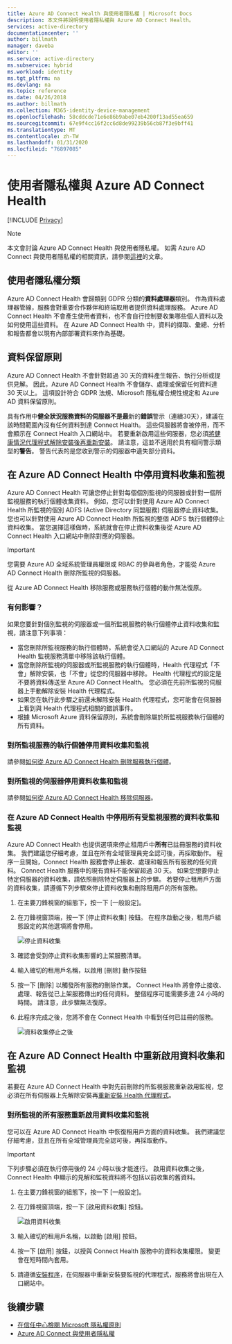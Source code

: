 ```yaml
---
title: Azure AD Connect Health 與使用者隱私權 | Microsoft Docs
description: 本文件將說明使用者隱私權與 Azure AD Connect Health。
services: active-directory
documentationcenter: ''
author: billmath
manager: daveba
editor: ''
ms.service: active-directory
ms.subservice: hybrid
ms.workload: identity
ms.tgt_pltfrm: na
ms.devlang: na
ms.topic: reference
ms.date: 04/26/2018
ms.author: billmath
ms.collection: M365-identity-device-management
ms.openlocfilehash: 58cddcde71e6e86b9abe07eb4200f13ad55ea659
ms.sourcegitcommit: 67e9f4cc16f2cc6d8de99239b56cb87f3e9bff41
ms.translationtype: MT
ms.contentlocale: zh-TW
ms.lasthandoff: 01/31/2020
ms.locfileid: "76897085"
---
```

# <a name="user-privacy-and-azure-ad-connect-health"></a>使用者隱私權與 Azure AD Connect Health 

[!INCLUDE [Privacy](../../../includes/gdpr-intro-sentence.md)]

>[!NOTE] 
>本文會討論 Azure AD Connect Health 與使用者隱私權。  如需 Azure AD Connect 與使用者隱私權的相關資訊，請參閱[這裡](reference-connect-user-privacy.md)的文章。

## <a name="user-privacy-classification"></a>使用者隱私權分類
Azure AD Connect Health 會歸類到 GDPR 分類的**資料處理器**類別。 作為資料處理器管線，服務會對重要合作夥伴和終端取用者提供資料處理服務。 Azure AD Connect Health 不會產生使用者資料，也不會自行控制要收集哪些個人資料以及如何使用這些資料。 在 Azure AD Connect Health 中，資料的擷取、彙總、分析和報告都會以現有內部部署資料來作為基礎。 

## <a name="data-retention-policy"></a>資料保留原則
Azure AD Connect Health 不會針對超過 30 天的資料產生報告、執行分析或提供見解。 因此，Azure AD Connect Health 不會儲存、處理或保留任何資料達 30 天以上。 這項設計符合 GDPR 法規、Microsoft 隱私權合規性規定和 Azure AD 資料保留原則。 

具有作用中**健全狀況服務資料的伺服器不是最**新的**錯誤**警示（連續30天），建議在該時間範圍內沒有任何資料到達 Connect Health。 這些伺服器將會被停用，而不會顯示在 Connect Health 入口網站中。 若要重新啟用這些伺服器，您必須[將健康情況代理程式解除安裝後再重新安裝](how-to-connect-health-agent-install.md)。 請注意，這並不適用於具有相同警示類型的**警告**。 警告代表的是您收到警示的伺服器中遺失部分資料。 
 
## <a name="disable-data-collection-and-monitoring-in-azure-ad-connect-health"></a>在 Azure AD Connect Health 中停用資料收集和監視
Azure AD Connect Health 可讓您停止針對每個個別監視的伺服器或針對一個所監視服務的執行個體收集資料。 例如，您可以針對使用 Azure AD Connect Health 所監視的個別 ADFS (Active Directory 同盟服務) 伺服器停止資料收集。 您也可以針對使用 Azure AD Connect Health 所監視的整個 ADFS 執行個體停止資料收集。 當您選擇這樣做時，系統就會在停止資料收集後從 Azure AD Connect Health 入口網站中刪除對應的伺服器。 

>[!IMPORTANT]
> 您需要 Azure AD 全域系統管理員權限或 RBAC 的參與者角色，才能從 Azure AD Connect Health 刪除所監視的伺服器。
>
> 從 Azure AD Connect Health 移除服務或服務執行個體的動作無法復原。 

### <a name="what-to-expect"></a>有何影響？
如果您要針對個別監視的伺服器或一個所監視服務的執行個體停止資料收集和監視，請注意下列事項：

- 當您刪除所監視服務的執行個體時，系統會從入口網站的 Azure AD Connect Health 監視服務清單中移除該執行個體。 
- 當您刪除所監視的伺服器或所監視服務的執行個體時，Health 代理程式「不會」解除安裝，也「不會」從您的伺服器中移除。 Health 代理程式的設定是不要將資料傳送至 Azure AD Connect Health。 您必須在先前所監視的伺服器上手動解除安裝 Health 代理程式。
- 如果您在執行此步驟之前還未解除安裝 Health 代理程式，您可能會在伺服器上看到與 Health 代理程式相關的錯誤事件。
- 根據 Microsoft Azure 資料保留原則，系統會刪除屬於所監視服務執行個體的所有資料。

### <a name="disable-data-collection-and-monitoring-for-an-instance-of-a-monitored-service"></a>對所監視服務的執行個體停用資料收集和監視
請參閱[如何從 Azure AD Connect Health 刪除服務執行個體](how-to-connect-health-operations.md#delete-a-service-instance-from-azure-ad-connect-health-service)。

### <a name="disable-data-collection-and-monitoring-for-a-monitored-server"></a>對所監視的伺服器停用資料收集和監視
請參閱[如何從 Azure AD Connect Health 移除伺服器](how-to-connect-health-operations.md#delete-a-server-from-the-azure-ad-connect-health-service)。

### <a name="disable-data-collection-and-monitoring-for-all-monitored-services-in-azure-ad-connect-health"></a>在 Azure AD Connect Health 中停用所有受監視服務的資料收集和監視
Azure AD Connect Health 也提供選項來停止租用戶中**所有**已註冊服務的資料收集。 我們建議您仔細考慮，並且在所有全域管理員完全認可後，再採取動作。 程序一旦開始，Connect Health 服務會停止接收、處理和報告所有服務的任何資料。 Connect Health 服務中的現有資料不能保留超過 30 天。
如果您想要停止特定伺服器的資料收集，請依照刪除特定伺服器上的步驟。 若要停止租用戶方面的資料收集，請遵循下列步驟來停止資料收集和刪除租用戶的所有服務。

1. 在主要刀鋒視窗的組態下，按一下 [一般設定]。 
2. 在刀鋒視窗頂端，按一下 [停止資料收集] 按鈕。 在程序啟動之後，租用戶組態設定的其他選項將會停用。  
 
   ![停止資料收集](./media/reference-connect-health-user-privacy/gdpr4.png)
  
3. 確認會受到停止資料收集影響的上架服務清單。 
4. 輸入確切的租用戶名稱，以啟用 [刪除] 動作按鈕
5. 按一下 [刪除] 以觸發所有服務的刪除作業。 Connect Health 將會停止接收、處理、報告從已上架服務傳出的任何資料。 整個程序可能需要多達 24 小時的時間。 請注意，此步驟無法復原。 
6. 此程序完成之後，您將不會在 Connect Health 中看到任何已註冊的服務。 

   ![資料收集停止之後](./media/reference-connect-health-user-privacy/gdpr5.png)

## <a name="re-enable-data-collection-and-monitoring-in-azure-ad-connect-health"></a>在 Azure AD Connect Health 中重新啟用資料收集和監視
若要在 Azure AD Connect Health 中對先前刪除的所監視服務重新啟用監視，您必須在所有伺服器上先解除安裝再[重新安裝 Health 代理程式](how-to-connect-health-agent-install.md)。

### <a name="re-enable-data-collection-and-monitoring-for-all-monitored-services"></a>對所監視的所有服務重新啟用資料收集和監視

您可以在 Azure AD Connect Health 中恢復租用戶方面的資料收集。 我們建議您仔細考慮，並且在所有全域管理員完全認可後，再採取動作。

>[!IMPORTANT]
> 下列步驟必須在執行停用後的 24 小時以後才能進行。
> 啟用資料收集之後，Connect Health 中顯示的見解和監視資料將不包括以前收集的舊資料。 

1. 在主要刀鋒視窗的組態下，按一下 [一般設定]。 
2. 在刀鋒視窗頂端，按一下 [啟用資料收集] 按鈕。 
 
   ![啟用資料收集](./media/reference-connect-health-user-privacy/gdpr6.png)
 
3. 輸入確切的租用戶名稱，以啟動 [啟用] 按鈕。
4. 按一下 [啟用] 按鈕，以授與 Connect Health 服務中的資料收集權限。 變更會在短時間內套用。 
5. 請遵循[安裝程序](how-to-connect-health-agent-install.md)，在伺服器中重新安裝要監視的代理程式，服務將會出現在入口網站中。  


## <a name="next-steps"></a>後續步驟
* [在信任中心檢閱 Microsoft 隱私權原則](https://www.microsoft.com/trustcenter)
* [Azure AD Connect 與使用者隱私權](reference-connect-user-privacy.md)

